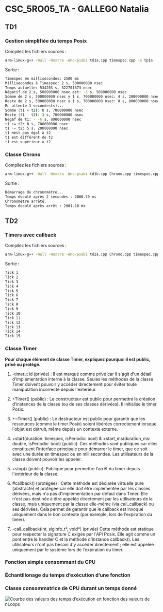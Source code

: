 # CSC_5RO05_TA - GALLEGO Natalia

## TD1

### Gestion simplifiée du temps Posix

Compilez les fichiers sources :
```sh
arm-linux-g++ -Wall -Wextra -Wno-psabi td1a.cpp timespec.cpp -o tp1a
```
Sortie :
```sh
Timespec en millisecondes: 2500 ms
Millisecondes à Timespec: 2 s, 500000000 nsec
Temps actuelle: 534203 s, 322701373 nsec
Négatif de 2 s, 500000000 nsec est: -3 s, 500000000 nsec
Somme de 2 s, 500000000 nsec y 1 s, 700000000 nsec: 4 s, 200000000 nsec
Reste de 2 s, 500000000 nsec y 1 s, 700000000 nsec: 0 s, 800000000 nsec
En attente 1 secondes(s)...
Somme (t1 + t2): 8 s, 700000000 nsec
Reste (t1 - t2): 1 s, 700000000 nsec
Negaf de t1: - -6 s, 800000000 nsec
t1 += t2: 8 s, 700000000 nsec
t1 -= t2: 5 s, 200000000 nsec
t1 nest pas égal à t2
t1 est différent de t2
t1 est supérieur à t2
```


### Classe Chrono

Compilez les fichiers sources :
```sh
arm-linux-g++ -Wall -Wextra -Wno-psabi td1b.cpp Chrono.cpp timespec.cpp -o tp1b
```
Sortie :
```sh
Démarrage du chronomètre...
Temps écoulé après 2 secondes : 2000.79 ms
Chronomètre arrêté.
Temps écoulé après arrêt : 2001.18 ms
```

## TD2

### Timers avec callback
Compilez les fichiers sources :
```sh
arm-linux-g++ -Wall -Wextra -Wno-psabi td2a.cpp Chrono.cpp timespec.cpp -o tp2a
```
Sortie :
```sh
Tick 1
Tick 2
Tick 3
Tick 4
Tick 5
Tick 6
Tick 7
Tick 8
Tick 9
Tick 10
Tick 11
Tick 12
Tick 13
Tick 14
Tick 15
```


### Classe Timer
**‍Pour chaque élément de classe Timer, expliquez pourquoi il est public, privé ou protégé.**
1. -timer_t id (privée) : Il est marqué comme privé car il s'agit d'un détail d'implémentation interne à la classe. Seules les méthodes de la classe Timer doivent pouvoir y accéder directement pour éviter toute manipulation incorrecte depuis l'extérieur.

2. +Timer() (public) : Le constructeur est public pour permettre la création d'instances de la classe (ou de ses classes dérivées). Il initialise le timer Posix.

3. +~Timer() (public) : Le destructeur est public pour garantir que les ressources (comme le timer Posix) soient libérées correctement lorsque l'objet est détruit, même depuis un contexte externe.

4. +start(duration: timespec, isPeriodic: bool) & +start_ms(duration_ms: double, isPeriodic: bool) (public): Ces méthodes sont publiques car elles constituent l'interface principale pour démarrer le timer, que ce soit avec une durée en timespec ou en millisecondes. Les utilisateurs de la classe doivent pouvoir les appeler.

5. +stop() (public): Publique pour permettre l'arrêt du timer depuis l'extérieur de la classe.

6. #callback() (protégée) : Cette méthode est déclarée virtuelle pure (abstracte) et protégée car elle doit être implémentée par les classes dérivées, mais n'a pas d'implémentation par défaut dans Timer. Elle n'est pas destinée à être appelée directement par les utilisateurs de la classe, mais uniquement par la classe elle-même (via call_callback) ou ses dérivées. Cela permet de garantir que le callback est invoqué uniquement dans le bon contexte (par exemple, lors de l'expiration du timer).

7. -call_callback(int, siginfo_t*, void*) (privée) Cette méthode est statique pour respecter la signature C exigée par l'API Posix. Elle agit comme un pont entre le handler C et la méthode d'instance callback(). Les utilisateurs n'ont pas besoin d'y accéder directement ; elle est appelée uniquement par le système lors de l'expiration du timer.

### Fonction simple consommant du CPU

### Échantillonage du temps d’exécution d’une fonction

### Classe consommatrice de CPU durant un temps donné


![Courbe des valeurs des temps d’exécution en fonction des valeurs de nLoops](TempsExecution_vs_nLoops_TD2C.png)
